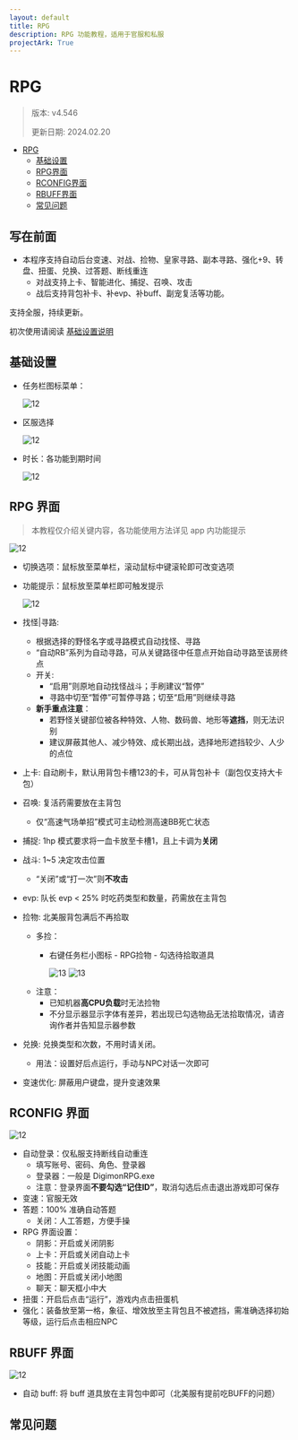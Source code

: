 ```yaml
---
layout: default
title: RPG
description: RPG 功能教程，适用于官服和私服
projectArk: True
---
```


# RPG
> 版本: v4.546
>
> 更新日期: 2024.02.20

- [RPG](#rpg)
  - [基础设置](#基础设置)
  - [RPG界面](#rpg-界面)
  - [RCONFIG界面](#rconfig-界面)
  - [RBUFF界面](#rbuff-界面)
  - [常见问题](#常见问题)

## 写在前面
- 本程序支持自动后台变速、对战、捡物、皇家寻路、副本寻路、强化+9、转盘、扭蛋、兑换、过答题、断线重连
  - 对战支持上卡、智能进化、捕捉、召唤、攻击
  - 战后支持背包补卡、补evp、补buff、副宠复活等功能。

支持全服，持续更新。

初次使用请阅读 <A href="/setup">基础设置说明</A>

## 基础设置

- 任务栏图标菜单：

  ![12]({{site.cdn}}/resource/taskbar.png)

- 区服选择

  ![12]({{site.cdn}}/resource/rpg_version.png)

- 时长：各功能到期时间

  ![12]({{site.cdn}}/resource/rpg_time.png)

## RPG 界面
> 本教程仅介绍关键内容，各功能使用方法详见 app 内功能提示

  ![12]({{site.cdn}}/resource/rpg.png)


- 切换选项：鼠标放至菜单栏，滚动鼠标中键滚轮即可改变选项
- 功能提示：鼠标放至菜单栏即可触发提示

  ![12]({{site.cdn}}/resource/tooltips.png)

- 找怪\|寻路: 
  - 根据选择的野怪名字或寻路模式自动找怪、寻路
  - “自动RB”系列为自动寻路，可从关键路径中任意点开始自动寻路至该房终点
  - 开关: 
    - “启用”则原地自动找怪战斗；手刷建议“暂停”
    - 寻路中切至“暂停”可暂停寻路；切至“启用”则继续寻路
  - **新手重点注意**：
    - 若野怪关键部位被各种特效、人物、数码兽、地形等**遮挡**，则无法识别
    - 建议屏蔽其他人、减少特效、成长期出战，选择地形遮挡较少、人少的点位
- 上卡: 自动刷卡，默认用背包卡槽123的卡，可从背包补卡（副包仅支持大卡包）
- 召唤: 复活药需要放在主背包
  - 仅“高速气场单招”模式可主动检测高速BB死亡状态
- 捕捉: 1hp 模式要求将一血卡放至卡槽1，且上卡调为**关闭**
- 战斗: 1~5 决定攻击位置
    - “关闭”或“打一次”则**不攻击**
- evp: 队长 evp < 25% 时吃药类型和数量，药需放在主背包
- 捡物: 北美服背包满后不再拾取
  - 多捡：
    - 右键任务栏小图标 - RPG捡物 - 勾选待拾取道具

      ![13]({{site.cdn}}/resource/select_item.png)
      ![13]({{site.cdn}}/resource/select_item_2.png)
  - 注意：
    - 已知机器**高CPU负载**时无法捡物
    - 不分显示器显示字体有差异，若出现已勾选物品无法拾取情况，请咨询作者并告知显示器参数
- 兑换: 兑换类型和次数，不用时请关闭。
  - 用法：设置好后点运行，手动与NPC对话一次即可
- 变速优化: 屏蔽用户键盘，提升变速效果

## RCONFIG 界面

  ![12]({{site.cdn}}/resource/rpg_config.png)

- 自动登录：仅私服支持断线自动重连
  - 填写账号、密码、角色、登录器
  - 登录器：一般是 DigimonRPG.exe
  - 注意：登录界面**不要勾选“记住ID”**，取消勾选后点击退出游戏即可保存
- 变速：官服无效
- 答题：100% 准确自动答题
  - 关闭：人工答题，方便手操
- RPG 界面设置：
  - 阴影：开启或关闭阴影
  - 上卡：开启或关闭自动上卡
  - 技能：开启或关闭技能动画
  - 地图：开启或关闭小地图
  - 聊天：聊天框小中大
- 扭蛋：开启后点击“运行”，游戏内点击扭蛋机
- 强化：装备放至第一格，象征、增效放至主背包且不被遮挡，需准确选择初始等级，运行后点击相应NPC

<!--  
- 变速：官服自动禁用此功能
  - 变速：变速倍率 0.1~无穷大
  - 弹窗：
    - 选择“取消检测”尝试避免被检测，支持变速下手操
    - 其他模式恢复手操：
      - 变速倍率设为 1 自动关闭弹窗，无需暂停挂机
      - 停止挂机自动恢复原速关闭弹窗 
-->

## RBUFF 界面

  ![12]({{site.cdn}}/resource/RBuff.png)
- 自动 buff: 将 buff 道具放在主背包中即可（北美服有提前吃BUFF的问题）

## 常见问题

